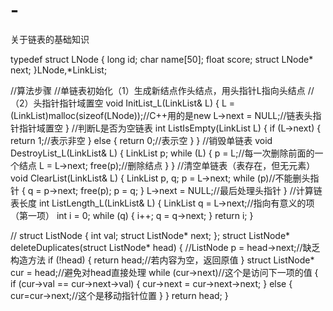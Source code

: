 # -
关于链表的基础知识

typedef struct LNode
{
	long id;
	char name[50];
	float score;
	struct LNode* next;
}LNode,*LinkList;

//算法步骤
//单链表初始化（1）生成新结点作头结点，用头指针L指向头结点 
//（2）头指针指针域置空
void InitList_L(LinkList& L)
{
	L = (LinkList)malloc(sizeof(LNode));//C++用的是new
	L->next = NULL;//链表头指针指针域置空
}
//判断L是否为空链表
int ListIsEmpty(LinkList L)
{
	if (L->next)
	{
		return 1;//表示非空
	}
	else
	{
		return 0;//表示空
	}
}
//销毁单链表
void DestroyList_L(LinkList& L)
{
	LinkList p;
	while (L)
	{
		p = L;//每一次删除前面的一个结点
		L = L->next;
		free(p);//删除结点
	}
}
//清空单链表（表存在，但无元素）
void ClearList(LinkList& L)
{
	LinkList p, q;
	p = L->next;
	while (p)//不能删头指针
	{
		q = p->next;
		free(p);
		p = q;
	}
	L->next = NULL;//最后处理头指针
}
//计算链表长度
int ListLength_L(LinkList& L)
{
	LinkList q = L->next;//指向有意义的项（第一项）
	int i = 0;
	while (q)
	{
		i++;
		q = q->next;
	}
	return i;
}

//
struct ListNode {
	int val;
	struct ListNode* next;
};
struct ListNode* deleteDuplicates(struct ListNode* head)
{
	//ListNode p = head->next;//缺乏构造方法
	if (!head)
	{
		return head;//若内容为空，返回原值
	}
	struct ListNode* cur = head;//避免对head直接处理
	while (cur->next)//这个是访问下一项的值
	{
		if (cur->val == cur->next->val)
		{
			cur->next = cur->next->next;
		}
		else
		{
			cur=cur->next;//这个是移动指针位置
		}
	}
	return head;
}
